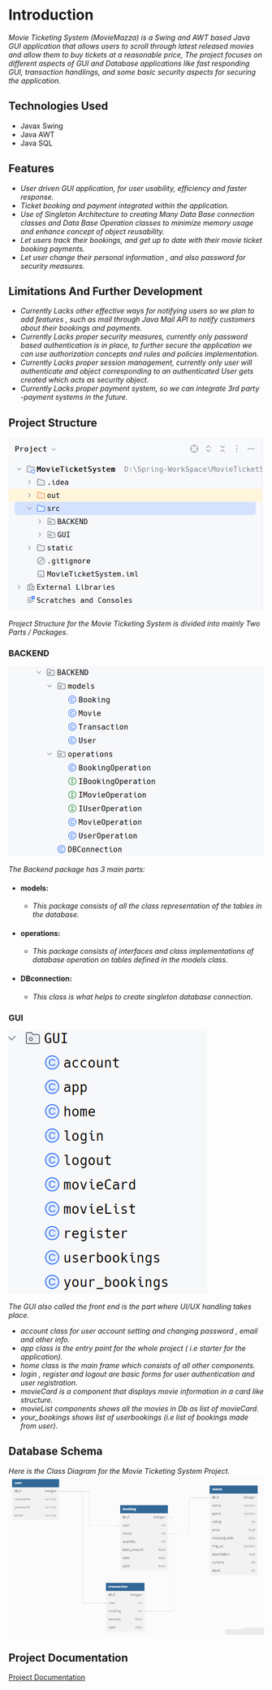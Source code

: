 # Introduction

*Movie Ticketing System (MovieMazza) is a Swing and AWT based Java GUI application that allows users to scroll 
through latest released movies and allow them to buy tickets at a reasonable price, The project focuses on different aspects of GUI and 
Database applications like fast responding GUI, transaction handlings, and some basic security aspects for securing the application.*

## Technologies Used
- Javax Swing
- Java AWT
- Java SQL
## Features
- *User driven GUI application, for user usability, efficiency and faster response.*
- *Ticket booking and payment integrated within the application.*
- *Use of Singleton Architecture to creating Many Data Base connection classes and Data Base Operation classes to minimize memory usage and enhance concept of object reusability.*
- *Let users track their bookings, and get up to date with their movie ticket booking payments.*
- *Let user change their personal information , and also password for security measures.*
## Limitations And Further Development
- *Currently Lacks other effective ways for notifying users so we plan to add features , such as mail through Java Mail API to notify customers about their bookings and payments.*
- *Currently Lacks proper security measures, currently only password based authentication is in place, to further secure the application we can use authorization concepts and rules and policies implementation.*
- *Currently Lacks proper session management, currently only user will authenticate and object corresponding to an authenticated User gets created which acts as security object.*
- *Currently Lacks proper payment system, so we can integrate 3rd party -payment systems in the future.*



## Project Structure
![project structure](https://github.com/narotsitk/Movie-Ticketing-System/blob/main/images/Screenshot%202024-02-22%20233058.png?raw=true)

*Project Structure for the Movie Ticketing System is divided into mainly Two Parts / Packages.*
### BACKEND
![backend structure](https://github.com/narotsitk/Movie-Ticketing-System/blob/main/images/Screenshot%202024-02-22%20233330.png?raw=true)

*The Backend package has 3 main parts:*
- #### models:
    - *This package consists of all the class representation of the tables in the database.*
- #### operations:
    - *This package consists of interfaces and class implementations of database operation on tables defined in the models class.*
- #### DBconnection:
    - *This class is what helps to create singleton database connection.*
### GUI
![gui structure](https://github.com/narotsitk/Movie-Ticketing-System/blob/main/images/Screenshot%202024-02-22%20233917.png?raw=true)

  *The GUI also called the front end is the part where UI/UX handling takes place.*
  -	*account class for user account setting and changing password , email and other info.*
  -	*app class is the entry point for the whole project ( i.e starter for the application).*
  - *home class is the main frame which consists of all other components.*
  -	*login , register and logout are basic forms for user authentication and user registration.*
  -	*movieCard is a component that displays movie information in a card like structure.*
  -	*movieList components shows all the movies in Db as list of movieCard.*
  -	*your_bookings shows list of userbookings (i.e list of bookings made from user)*.  

## Database Schema
*Here is the Class Diagram for the Movie Ticketing System Project.*
![database schema](https://github.com/narotsitk/Movie-Ticketing-System/blob/main/images/Untitled.png?raw=true)

## Project Documentation
[Project Documentation](https://github.com/narotsitk/Movie-Ticketing-System/blob/main/Java_GUI_Project.pdf)

